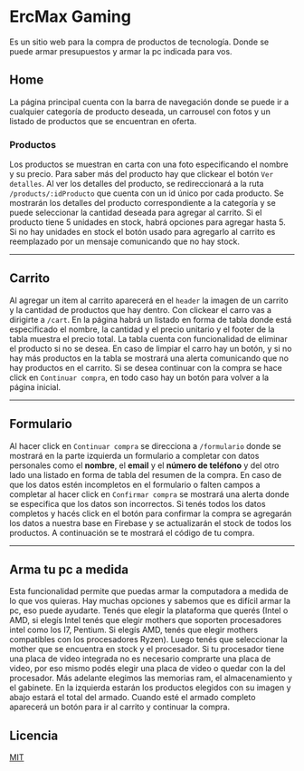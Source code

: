 # ErcMax Gaming

  Es un sitio web para la compra de productos de tecnología. Donde se puede armar presupuestos y armar la pc indicada para vos.
  
## Home
La página principal cuenta con la barra de navegación donde se puede ir a cualquier categoría de producto deseada, un carrousel con fotos y un listado de productos que se encuentran en oferta.

### Productos

Los productos se muestran en carta con una foto especificando el nombre y su precio. Para saber más del producto hay que clickear el botón `Ver detalles`.
 Al ver los detalles del producto, se redireccionará a la ruta `/products/:idProducto` que cuenta con un id único por cada producto.
 Se mostrarán los detalles del producto correspondiente a la categoría y se puede seleccionar la cantidad deseada para agregar al carrito. Si el producto tiene 5 unidades en stock, habrá opciones para agregar hasta 5. Si no hay unidades en stock el botón usado para agregarlo al carrito es reemplazado por un mensaje comunicando que no hay stock.
 
 ---
 ## Carrito
 Al agregar un item al carrito aparecerá en el `header` la imagen de un carrito y la cantidad de productos que hay dentro. Con clickear el carro vas a dirigirte a `/cart`.
 En la página habrá un listado en forma de tabla donde está especificado el nombre, la cantidad y el precio unitario y el footer de la tabla muestra el precio total. La tabla cuenta con funcionalidad de eliminar el producto si no se desea.
 En caso de limpiar el carro hay un botón, y si no hay más productos en la tabla se mostrará una alerta comunicando que no hay productos en el carrito.
 Si se desea continuar con la compra  se hace click en `Continuar compra`, en todo caso hay un botón para volver a la página inicial.

---
## Formulario
Al hacer click en `Continuar compra` se direcciona a `/formulario` donde se mostrará en la parte izquierda un formulario a completar con datos personales como el **nombre**, el **email** y el **número de teléfono** y del otro lado una listado en forma de tabla del resumen de la compra.
En caso de que los datos estén incompletos en el formulario o falten campos a completar al hacer click en `Confirmar compra` se mostrará una alerta donde se especifica que los datos son incorrectos.
Si tenés todos los datos completos y hacés click en el botón para confirmar la compra se agregarán los datos a nuestra base en Firebase y se actualizarán el stock de todos los productos.
A continuación se te mostrará el código de tu compra.

---

## Arma tu pc a medida
Esta funcionalidad permite que puedas armar la computadora a medida de lo que vos quieras. Hay muchas opciones y sabemos que es difícil armar la pc, eso puede ayudarte.
Tenés que elegir la plataforma que querés (Intel o AMD, si elegís Intel tenés que elegir mothers que soporten procesadores intel como los I7, Pentium. Si elegís AMD, tenés que elegir mothers compatibles con los procesadores Ryzen). Luego tenés que seleccionar la mother que se encuentra en stock y el procesador. Si tu procesador tiene una placa de video integrada no es necesario comprarte una placa de video, por eso mismo podés elegir una placa de video o quedar con la del procesador. Más adelante elegimos las memorias ram, el almacenamiento y el gabinete.
En la izquierda estarán los productos elegidos con su imagen y abajo estará el total del armado.
Cuando esté el armado completo aparecerá un botón para ir al carrito y continuar la compra.
 

## Licencia

[MIT](https://choosealicense.com/licenses/mit/)